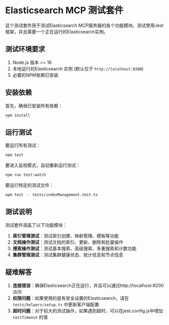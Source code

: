 # Elasticsearch MCP 测试套件

这个测试套件用于测试Elasticsearch MCP服务器的各个功能模块。测试使用Jest框架，并且需要一个正在运行的Elasticsearch实例。

## 测试环境要求

1. Node.js 版本 >= 16
2. 本地运行的Elasticsearch 实例 (默认位于 `http://localhost:9200`)
3. 必要的NPM依赖已安装

## 安装依赖

首先，确保已安装所有依赖：

```bash
npm install
```

## 运行测试

要运行所有测试：

```bash
npm test
```

要进入监视模式，自动重新运行测试：

```bash
npm run test:watch
```

要运行特定的测试文件：

```bash
npm test -- tests/indexManagement.test.ts
```

## 测试说明

测试套件涵盖了以下功能模块：

1. **索引管理测试**：测试索引创建、映射管理、模板等功能
2. **文档操作测试**：测试文档的索引、更新、删除和批量操作
3. **搜索操作测试**：测试基本搜索、高级搜索、多重搜索和计数功能
4. **集群管理测试**：测试集群健康状态、统计信息和节点信息

## 疑难解答

1. **连接错误**：确保Elasticsearch正在运行，并且可以通过http://localhost:9200访问
2. **权限问题**：如果使用的是有安全设置的Elasticsearch，请在 `tests/helpers/setup.ts` 中更新客户端配置
3. **超时问题**：对于较大的测试操作，如果遇到超时，可以在jest.config.js中增加 `testTimeout` 的值 